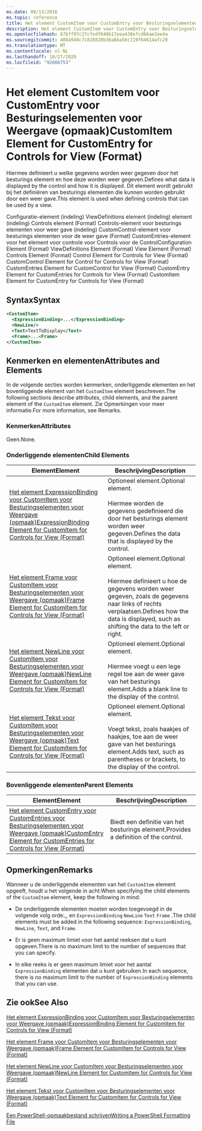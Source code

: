 ```yaml
---
ms.date: 09/13/2016
ms.topic: reference
title: Het element CustomItem voor CustomEntry voor Besturingselementen voor Weergave (opmaak)
description: Het element CustomItem voor CustomEntry voor Besturingselementen voor Weergave (opmaak)
ms.openlocfilehash: 67bff97c27cfedf046b17eea438efcd66ae2ee4a
ms.sourcegitcommit: 488a940c7c828820b36a6ba56c119f64614afc29
ms.translationtype: MT
ms.contentlocale: nl-NL
ms.lasthandoff: 10/27/2020
ms.locfileid: "92666753"
---
```

# <a name="customitem-element-for-customentry-for-controls-for-view-format"></a><span data-ttu-id="b5691-103">Het element CustomItem voor CustomEntry voor Besturingselementen voor Weergave (opmaak)</span><span class="sxs-lookup"><span data-stu-id="b5691-103">CustomItem Element for CustomEntry for Controls for View (Format)</span></span>

<span data-ttu-id="b5691-104">Hiermee definieert u welke gegevens worden weer gegeven door het besturings element en hoe deze worden weer gegeven.</span><span class="sxs-lookup"><span data-stu-id="b5691-104">Defines what data is displayed by the control and how it is displayed.</span></span> <span data-ttu-id="b5691-105">Dit element wordt gebruikt bij het definiëren van besturings elementen die kunnen worden gebruikt door een weer gave.</span><span class="sxs-lookup"><span data-stu-id="b5691-105">This element is used when defining controls that can be used by a view.</span></span>

<span data-ttu-id="b5691-106">Configuratie-element (indeling) ViewDefinitions element (indeling) element (indeling) Controls element (Format) Controls-element voor besturings elementen voor weer gave (indeling) CustomControl-element voor besturings elementen voor de weer gave (Format) CustomEntries-element voor het element voor controle voor Controls voor de Control</span><span class="sxs-lookup"><span data-stu-id="b5691-106">Configuration Element (Format) ViewDefinitions Element (Format) View Element (Format) Controls Element (Format) Control Element for Controls for View (Format) CustomControl Element for Control for Controls for View (Format) CustomEntries Element for CustomControl for View (Format) CustomEntry Element for CustomEntries for Controls for View (Format) CustomItem Element for CustomEntry for Controls for View (Format)</span></span>

## <a name="syntax"></a><span data-ttu-id="b5691-107">Syntax</span><span class="sxs-lookup"><span data-stu-id="b5691-107">Syntax</span></span>

```xml
<CustomItem>
  <ExpressionBinding>...</ExpressionBinding>
  <NewLine/>
  <Text>TextToDisplay</Text>
  <Frame>...<Frame>
</CustomItem>
```

## <a name="attributes-and-elements"></a><span data-ttu-id="b5691-108">Kenmerken en elementen</span><span class="sxs-lookup"><span data-stu-id="b5691-108">Attributes and Elements</span></span>

<span data-ttu-id="b5691-109">In de volgende secties worden kenmerken, onderliggende elementen en het bovenliggende element van het `CustomItem` element beschreven.</span><span class="sxs-lookup"><span data-stu-id="b5691-109">The following sections describe attributes, child elements, and the parent element of the `CustomItem` element.</span></span> <span data-ttu-id="b5691-110">Zie Opmerkingen voor meer informatie.</span><span class="sxs-lookup"><span data-stu-id="b5691-110">For more information, see Remarks.</span></span>

### <a name="attributes"></a><span data-ttu-id="b5691-111">Kenmerken</span><span class="sxs-lookup"><span data-stu-id="b5691-111">Attributes</span></span>

<span data-ttu-id="b5691-112">Geen.</span><span class="sxs-lookup"><span data-stu-id="b5691-112">None.</span></span>

### <a name="child-elements"></a><span data-ttu-id="b5691-113">Onderliggende elementen</span><span class="sxs-lookup"><span data-stu-id="b5691-113">Child Elements</span></span>

|<span data-ttu-id="b5691-114">Element</span><span class="sxs-lookup"><span data-stu-id="b5691-114">Element</span></span>|<span data-ttu-id="b5691-115">Beschrijving</span><span class="sxs-lookup"><span data-stu-id="b5691-115">Description</span></span>|
|-------------|-----------------|
|[<span data-ttu-id="b5691-116">Het element ExpressionBinding voor CustomItem voor Besturingselementen voor Weergave (opmaak)</span><span class="sxs-lookup"><span data-stu-id="b5691-116">ExpressionBinding Element for CustomItem for Controls for View (Format)</span></span>](./expressionbinding-element-for-customitem-for-controls-for-view-format.md)|<span data-ttu-id="b5691-117">Optioneel element.</span><span class="sxs-lookup"><span data-stu-id="b5691-117">Optional element.</span></span><br /><br /> <span data-ttu-id="b5691-118">Hiermee worden de gegevens gedefinieerd die door het besturings element worden weer gegeven.</span><span class="sxs-lookup"><span data-stu-id="b5691-118">Defines the data that is displayed by the control.</span></span>|
|[<span data-ttu-id="b5691-119">Het element Frame voor CustomItem voor Besturingselementen voor Weergave (opmaak)</span><span class="sxs-lookup"><span data-stu-id="b5691-119">Frame Element for CustomItem for Controls for View (Format)</span></span>](./frame-element-for-customitem-for-controls-for-view-format.md)|<span data-ttu-id="b5691-120">Optioneel element.</span><span class="sxs-lookup"><span data-stu-id="b5691-120">Optional element.</span></span><br /><br /> <span data-ttu-id="b5691-121">Hiermee definieert u hoe de gegevens worden weer gegeven, zoals de gegevens naar links of rechts verplaatsen.</span><span class="sxs-lookup"><span data-stu-id="b5691-121">Defines how the data is displayed, such as shifting the data to the left or right.</span></span>|
|[<span data-ttu-id="b5691-122">Het element NewLine voor CustomItem voor Besturingselementen voor Weergave (opmaak)</span><span class="sxs-lookup"><span data-stu-id="b5691-122">NewLine Element for CustomItem for Controls for View (Format)</span></span>](./newline-element-for-customitem-for-controls-for-view-format.md)|<span data-ttu-id="b5691-123">Optioneel element.</span><span class="sxs-lookup"><span data-stu-id="b5691-123">Optional element.</span></span><br /><br /> <span data-ttu-id="b5691-124">Hiermee voegt u een lege regel toe aan de weer gave van het besturings element.</span><span class="sxs-lookup"><span data-stu-id="b5691-124">Adds a blank line to the display of the control.</span></span>|
|[<span data-ttu-id="b5691-125">Het element Tekst voor CustomItem voor Besturingselementen voor Weergave (opmaak)</span><span class="sxs-lookup"><span data-stu-id="b5691-125">Text Element for CustomItem for Controls for View (Format)</span></span>](./text-element-for-customitem-for-controls-for-view-format.md)|<span data-ttu-id="b5691-126">Optioneel element.</span><span class="sxs-lookup"><span data-stu-id="b5691-126">Optional element.</span></span><br /><br /> <span data-ttu-id="b5691-127">Voegt tekst, zoals haakjes of haakjes, toe aan de weer gave van het besturings element.</span><span class="sxs-lookup"><span data-stu-id="b5691-127">Adds text, such as parentheses or brackets, to the display of the control.</span></span>|

### <a name="parent-elements"></a><span data-ttu-id="b5691-128">Bovenliggende elementen</span><span class="sxs-lookup"><span data-stu-id="b5691-128">Parent Elements</span></span>

|<span data-ttu-id="b5691-129">Element</span><span class="sxs-lookup"><span data-stu-id="b5691-129">Element</span></span>|<span data-ttu-id="b5691-130">Beschrijving</span><span class="sxs-lookup"><span data-stu-id="b5691-130">Description</span></span>|
|-------------|-----------------|
|[<span data-ttu-id="b5691-131">Het element CustomEntry voor CustomEntries voor Besturingselementen voor Weergave (opmaak)</span><span class="sxs-lookup"><span data-stu-id="b5691-131">CustomEntry Element for CustomEntries for Controls for View (Format)</span></span>](./customentry-element-for-customentries-for-controls-for-view-format.md)|<span data-ttu-id="b5691-132">Biedt een definitie van het besturings element.</span><span class="sxs-lookup"><span data-stu-id="b5691-132">Provides a definition of the control.</span></span>|

## <a name="remarks"></a><span data-ttu-id="b5691-133">Opmerkingen</span><span class="sxs-lookup"><span data-stu-id="b5691-133">Remarks</span></span>

<span data-ttu-id="b5691-134">Wanneer u de onderliggende elementen van het `CustomItem` element opgeeft, houdt u het volgende in acht:</span><span class="sxs-lookup"><span data-stu-id="b5691-134">When specifying the child elements of the `CustomItem` element, keep the following in mind:</span></span>

- <span data-ttu-id="b5691-135">De onderliggende elementen moeten worden toegevoegd in de volgende volg orde:,, en `ExpressionBinding` `NewLine` `Text` `Frame` .</span><span class="sxs-lookup"><span data-stu-id="b5691-135">The child elements must be added in the following sequence: `ExpressionBinding`, `NewLine`, `Text`, and `Frame`.</span></span>

- <span data-ttu-id="b5691-136">Er is geen maximum limiet voor het aantal reeksen dat u kunt opgeven.</span><span class="sxs-lookup"><span data-stu-id="b5691-136">There is no maximum limit to the number of sequences that you can specify.</span></span>

- <span data-ttu-id="b5691-137">In elke reeks is er geen maximum limiet voor het aantal `ExpressionBinding` elementen dat u kunt gebruiken.</span><span class="sxs-lookup"><span data-stu-id="b5691-137">In each sequence, there is no maximum limit to the number of `ExpressionBinding` elements that you can use.</span></span>

## <a name="see-also"></a><span data-ttu-id="b5691-138">Zie ook</span><span class="sxs-lookup"><span data-stu-id="b5691-138">See Also</span></span>

[<span data-ttu-id="b5691-139">Het element ExpressionBinding voor CustomItem voor Besturingselementen voor Weergave (opmaak)</span><span class="sxs-lookup"><span data-stu-id="b5691-139">ExpressionBinding Element for CustomItem for Controls for View (Format)</span></span>](./expressionbinding-element-for-customitem-for-controls-for-view-format.md)

[<span data-ttu-id="b5691-140">Het element Frame voor CustomItem voor Besturingselementen voor Weergave (opmaak)</span><span class="sxs-lookup"><span data-stu-id="b5691-140">Frame Element for CustomItem for Controls for View (Format)</span></span>](./frame-element-for-customitem-for-controls-for-view-format.md)

[<span data-ttu-id="b5691-141">Het element NewLine voor CustomItem voor Besturingselementen voor Weergave (opmaak)</span><span class="sxs-lookup"><span data-stu-id="b5691-141">NewLine Element for CustomItem for Controls for View (Format)</span></span>](./newline-element-for-customitem-for-controls-for-view-format.md)

[<span data-ttu-id="b5691-142">Het element Tekst voor CustomItem voor Besturingselementen voor Weergave (opmaak)</span><span class="sxs-lookup"><span data-stu-id="b5691-142">Text Element for CustomItem for Controls for View (Format)</span></span>](./text-element-for-customitem-for-controls-for-view-format.md)

[<span data-ttu-id="b5691-143">Een PowerShell-opmaakbestand schrijven</span><span class="sxs-lookup"><span data-stu-id="b5691-143">Writing a PowerShell Formatting File</span></span>](./writing-a-powershell-formatting-file.md)
